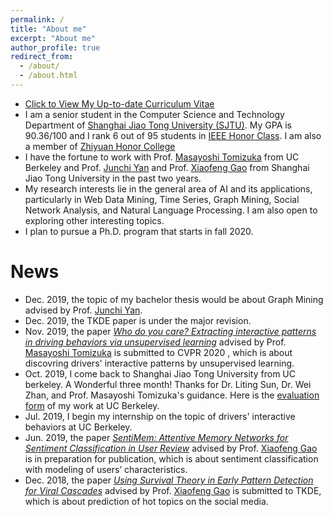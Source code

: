 ```yaml
---
permalink: /
title: "About me"
excerpt: "About me"
author_profile: true
redirect_from: 
  - /about/
  - /about.html
---
```

* [Click to View My Up-to-date Curriculum Vitae](http://jiaxiaosong.github.io/files/CV.pdf)
* I am a senior student in the Computer Science and Technology Department of [Shanghai Jiao Tong University (SJTU)](http://en.sjtu.edu.cn/). My GPA is 90.36/100 and I rank 6 out of 95 students in [IEEE Honor Class](http://english.seiee.sjtu.edu.cn/english/info/8338.htm). I am also a member of [Zhiyuan Honor College](https://zhiyuan.sjtu.edu.cn/articles/701)
* I have the fortune to work with Prof. [Masayoshi Tomizuka](https://me.berkeley.edu/people/masayoshi-tomizuka/) from UC Berkeley and Prof. [Junchi Yan](http://thinklab.sjtu.edu.cn/index.html) and  Prof. [Xiaofeng Gao](http://www.cs.sjtu.edu.cn/~gao-xf/) from Shanghai Jiao Tong University in the past two years.
* My research interests lie in the general area of AI and its applications, particularly in Web Data Mining, Time Series, Graph Mining, Social Network Analysis, and Natural Language Processing. I am also open to exploring other interesting topics.
* I plan to pursue a Ph.D. program that starts in fall 2020.

News
======
* Dec. 2019, the topic of my bachelor thesis would be about Graph Mining advised by Prof. [Junchi Yan](http://thinklab.sjtu.edu.cn/index.html).
* Dec. 2019, the TKDE paper is under the major revision.
* Nov. 2019, the paper [*Who do you care? Extracting interactive patterns in driving behaviors via unsupervised learning*](http://jiaxiaosong.github.io/files/CVPR_2020_under_review.pdf) advised by Prof. [Masayoshi Tomizuka](https://me.berkeley.edu/people/masayoshi-tomizuka/) is submitted to CVPR 2020 , which is about discovring drivers' interactive patterns by unsupervised learning.
* Oct. 2019, I come back to Shanghai Jiao Tong University from UC berkeley.  A Wonderful three month! Thanks for Dr. Liting Sun, Dr. Wei Zhan, and Prof. Masayoshi Tomizuka's guidance. Here is the [evaluation form](http://jiaxiaosong.github.io/files/j1_eval_Xiaosong_Jia_signed.pdf) of my work at UC Berkeley.
* Jul. 2019, I begin my internship on the topic of drivers' interactive behaviors at UC Berkeley.
* Jun. 2019, the paper [*SentiMem: Attentive Memory Networks for Sentiment Classification in User Review*](http://jiaxiaosong.github.io/files/DASFAA_2020_in_submission.pdf) advised by Prof. [Xiaofeng Gao](http://www.cs.sjtu.edu.cn/~gao-xf/) is in preparation for publication, which is about sentiment classification with modeling of users’ characteristics.
* Dec. 2018, the paper [*Using Survival Theory in Early Pattern Detection for Viral Cascades*](http://jiaxiaosong.github.io/files/TKDE_major_revision.pdf) advised by Prof. [Xiaofeng Gao](http://www.cs.sjtu.edu.cn/~gao-xf/) is submitted to TKDE, which is about prediction of hot topics on the social media.

